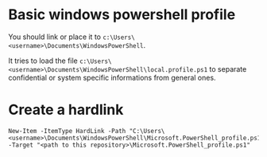# Basic windows powershell profile

You should link or place it to `c:\Users\<username>\Documents\WindowsPowerShell`.

It tries to load the file `c:\Users\<username>\Documents\WindowsPowerShell\local.profile.ps1` to separate confidential or system specific informations from general ones.

# Create a hardlink

```pwsh
New-Item -ItemType HardLink -Path "C:\Users\<username>\Documents\WindowsPowerShell\Microsoft.PowerShell_profile.ps1" -Target "<path to this repository>\Microsoft.PowerShell_profile.ps1"
```
